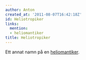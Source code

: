 ```yaml
---
author: Anton
created_at: '2011-08-07T16:42:18Z'
id: Heliotropiker
links:
  mention:
  - heliomantiker
title: Heliotropiker
---
```


Ett annat namn på en [heliomantiker].

  [heliomantiker]: heliomantiker
